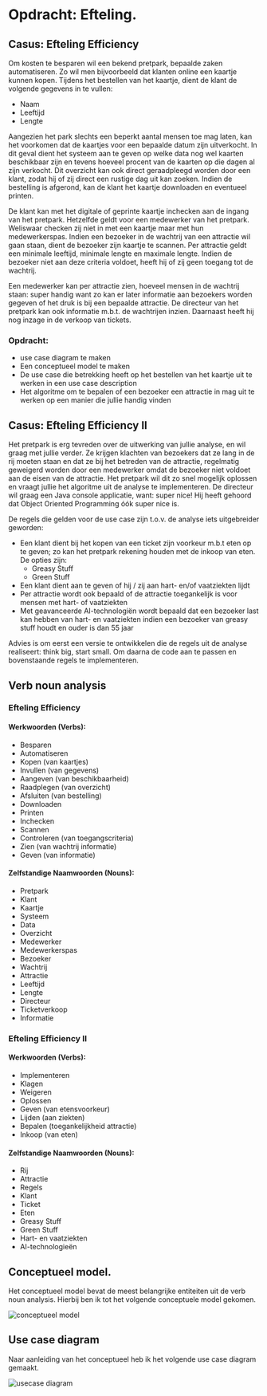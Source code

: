 # Opdracht: Efteling. 

## Casus: Efteling Efficiency
Om kosten te besparen wil een bekend pretpark, bepaalde zaken automatiseren. Zo wil men bijvoorbeeld dat klanten online een kaartje kunnen kopen. Tijdens het bestellen van het kaartje, dient de klant de volgende gegevens in te vullen:

- Naam
- Leeftijd
- Lengte

Aangezien het park slechts een beperkt aantal mensen toe mag laten, kan het voorkomen dat de kaartjes voor een bepaalde datum zijn uitverkocht. In dit geval dient het systeem aan te geven op welke data nog wel kaarten beschikbaar zijn en tevens hoeveel procent van de kaarten op die dagen al zijn verkocht. 
Dit overzicht kan ook direct geraadpleegd worden door een klant, zodat hij of zij direct een rustige dag uit kan zoeken. Indien de bestelling is afgerond, kan de klant het kaartje downloaden en eventueel printen.

De klant kan met het digitale of geprinte kaartje inchecken aan de ingang van het pretpark. Hetzelfde geldt voor een medewerker van het pretpark. Weliswaar checken zij niet in met een kaartje maar met hun medewerkerspas. Indien een bezoeker in de wachtrij van een attractie wil gaan staan, dient de bezoeker zijn kaartje te scannen. Per attractie geldt een minimale leeftijd, minimale lengte en maximale lengte. Indien de bezoeker niet aan deze criteria voldoet, heeft hij of zij geen toegang tot de wachtrij.

Een medewerker kan per attractie zien, hoeveel mensen in de wachtrij staan: super handig want zo kan er later informatie aan bezoekers worden gegeven of het druk is bij een bepaalde attractie. De directeur van het pretpark kan ook informatie m.b.t. de wachtrijen inzien. Daarnaast heeft hij nog inzage in de verkoop van tickets.

### Opdracht:
- use case diagram te maken
- Een conceptueel model te maken
- De use case die betrekking heeft op het bestellen van het kaartje uit te werken in een use case description
- Het algoritme om te bepalen of een bezoeker een attractie in mag uit te werken op een manier die jullie handig vinden

## Casus: Efteling Efficiency II
Het pretpark is erg tevreden over de uitwerking van jullie analyse, en wil graag met jullie verder. Ze krijgen klachten van bezoekers dat ze lang in de rij moeten staan en dat ze bij het betreden van de attractie, regelmatig geweigerd worden door een medewerker omdat de bezoeker niet voldoet aan de eisen van de attractie.
Het pretpark wil dit zo snel mogelijk oplossen en vraagt jullie het algoritme uit de analyse te implementeren. De directeur wil graag een Java console applicatie, want: super nice! Hij heeft gehoord dat Object Oriented Programming óók super nice is.

De regels die gelden voor de use case zijn t.o.v. de analyse iets uitgebreider geworden:

- Een klant dient bij het kopen van een ticket zijn voorkeur m.b.t eten op te geven; zo kan het pretpark rekening houden met de inkoop van eten. De opties zijn:
  - Greasy Stuff
  - Green Stuff
- Een klant dient aan te geven of hij / zij aan hart- en/of vaatziekten lijdt
- Per attractie wordt ook bepaald of de attractie toegankelijk is voor mensen met hart- of vaatziekten 
- Met geavanceerde AI-technologiën wordt bepaald dat een bezoeker last kan hebben van hart- en vaatziekten indien een bezoeker van greasy stuff houdt en ouder is dan 55 jaar

Advies is om eerst een versie te ontwikkelen die de regels uit de analyse realiseert: think big, start small. Om daarna de code aan te passen en bovenstaande regels te implementeren.

## Verb noun analysis

### Efteling Efficiency
#### Werkwoorden (Verbs):
- Besparen
- Automatiseren
- Kopen (van kaartjes)
- Invullen (van gegevens)
- Aangeven (van beschikbaarheid)
- Raadplegen (van overzicht)
- Afsluiten (van bestelling)
- Downloaden
- Printen
- Inchecken
- Scannen
- Controleren (van toegangscriteria)
- Zien (van wachtrij informatie)
- Geven (van informatie)
#### Zelfstandige Naamwoorden (Nouns):
- Pretpark
- Klant
- Kaartje
- Systeem
- Data
- Overzicht
- Medewerker
- Medewerkerspas
- Bezoeker
- Wachtrij
- Attractie
- Leeftijd
- Lengte
- Directeur
- Ticketverkoop
- Informatie
### Efteling Efficiency II
#### Werkwoorden (Verbs):
- Implementeren
- Klagen
- Weigeren
- Oplossen
- Geven (van etensvoorkeur)
- Lijden (aan ziekten)
- Bepalen (toegankelijkheid attractie)
- Inkoop (van eten)
#### Zelfstandige Naamwoorden (Nouns):
- Rij
- Attractie
- Regels
- Klant
- Ticket
- Eten
- Greasy Stuff
- Green Stuff
- Hart- en vaatziekten
- AI-technologieën

## Conceptueel model. 
Het conceptueel model bevat de meest belangrijke entiteiten uit de verb noun analysis.
Hierbij ben ik tot het volgende conceptuele model gekomen. 

![conceptueel model](conceptueel_model.png)

## Use case diagram
Naar aanleiding van het conceptueel heb ik het volgende use case diagram gemaakt.

![usecase diagram](usecase_diagram.png)



